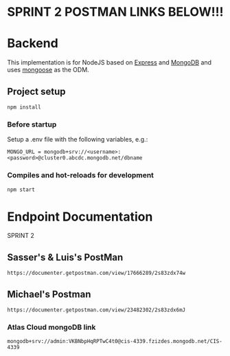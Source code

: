# SPRINT 2 POSTMAN LINKS BELOW!!!
# Backend

This implementation is for NodeJS based on [Express](https://expressjs.com/) and [MongoDB](https://www.mongodb.com/) and uses [mongoose](https://mongoosejs.com/) as the ODM.

## Project setup
```
npm install
```

### Before startup 
Setup a .env file with the following variables, e.g.:

```
MONGO_URL = mongodb+srv://<username>:<password>@cluster0.abcdc.mongodb.net/dbname
```

### Compiles and hot-reloads for development
```
npm start
```
# Endpoint Documentation
SPRINT 2

## Sasser's & Luis's PostMan 
```
https://documenter.getpostman.com/view/17666289/2s83zdx74w
```
## Michael's Postman
```
https://documenter.getpostman.com/view/23482302/2s83zdx6mJ
```
### Atlas Cloud mongoDB link
```
mongodb+srv://admin:VKBNbpHqRPTwC4t0@cis-4339.fzizdes.mongodb.net/CIS-4339
```
